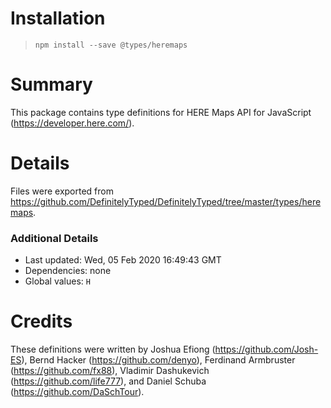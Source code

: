 # Installation
> `npm install --save @types/heremaps`

# Summary
This package contains type definitions for HERE Maps API for JavaScript (https://developer.here.com/).

# Details
Files were exported from https://github.com/DefinitelyTyped/DefinitelyTyped/tree/master/types/heremaps.

### Additional Details
 * Last updated: Wed, 05 Feb 2020 16:49:43 GMT
 * Dependencies: none
 * Global values: `H`

# Credits
These definitions were written by Joshua Efiong (https://github.com/Josh-ES), Bernd Hacker (https://github.com/denyo), Ferdinand Armbruster (https://github.com/fx88), Vladimir Dashukevich (https://github.com/life777), and Daniel Schuba (https://github.com/DaSchTour).
